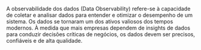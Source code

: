 A observabilidade dos dados (Data Observability) refere-se à capacidade de coletar e analisar dados para entender e otimizar o desempenho de um sistema. Os dados se tornaram um dos ativos valiosos dos tempos modernos. À medida que mais empresas dependem de insights de dados para conduzir decisões críticas de negócios, os dados devem ser precisos, confiáveis e de alta qualidade. 
